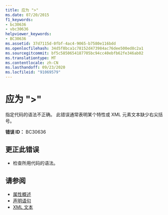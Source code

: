 ```yaml
---
title: 应为 ">"
ms.date: 07/20/2015
f1_keywords:
- bc30636
- vbc30636
helpviewer_keywords:
- BC30636
ms.assetid: 37d7115d-0fbf-4ac4-9065-b7580e116bdd
ms.openlocfilehash: 34d5f8bca1c78152d473984ac76dee500ed8c2a1
ms.sourcegitcommit: bf5c5850654187705bc94cc40ebfb62fe346ab02
ms.translationtype: MT
ms.contentlocale: zh-CN
ms.lasthandoff: 09/23/2020
ms.locfileid: "91069579"
---
```

# <a name="-expected"></a>应为 ">"

指定代码的语法不正确。 此错误通常表明某个特性或 XML 元素文本缺少右尖括号。  
  
 **错误 ID：** BC30636  
  
## <a name="to-correct-this-error"></a>更正此错误  
  
- 检查所用代码的语法。  
  
## <a name="see-also"></a>请参阅

- [属性概述](../programming-guide/concepts/attributes/index.md)
- [声明语句](../programming-guide/language-features/statements.md#declaration-statements)
- [XML 文本](../language-reference/xml-literals/index.md)
